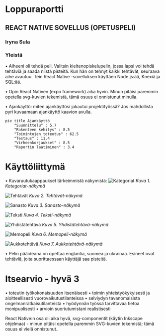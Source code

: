 # Loppuraportti

## REACT NATIVE SOVELLUS (OPETUSPELI)

### Iryna Sula

### Yleistä

• Aiheeni oli tehdä peli. Valitsin kieltenopiskelupelin, jossa lapsi voi tehdä tehtäviä ja saada niistä pisteitä. Kun hän on tehnyt kaikki tehtävät, seuraava aihe avautuu. Tein React Native -sovelluksen käyttäen Node.js:ää, Knexiä ja SQL:ää.

• Opin React Nativen (expo framework) aika hyvin. Minun pitäisi paremmin opetella svg-kuvien tekemistä, tämä osuus ei onnistunut minulla.

• Ajankäyttö: miten ajankäyttösi jakautui projektityössä? Jos mahdollista pyri kuvaamaan ajankäyttö
kaavion avulla.

```mermaid
pie title Ajankäyttö
    "Suunnittelu" : 5.7
    "Rakenteen kehitys" : 8.5
    "Toimintojen toteutus" : 62.5
    "Testaus" : 11.4
    "Virheenkorjaukset" : 8.5
    "Raportin laatiminen" : 3.4
```

# Käyttöliittymä

• Kuvaruutukaappaukset tärkeimmistä näkymistä:
![Kategoriat](/images/categories.png)
_Kuva 1. Kategoriat-näkymä_

![Tehtävät](/images/tasks.png)
_Kuva 2. Tehtävät-näkymä_

![Sanasto](/images/wordslist.png)
_Kuva 3. Sanasto-näkymä_

![Teksti](/images/text.png)
_Kuva 4. Teksti-näkymä_

![Yhdistätehtävä](/images/connecttask.png)
_Kuva 5. Yhdistätehtävä-näkymä_

![Memopeli](/images/memogame.png)
_Kuva 6. Memopeli-näkymä_

![Aukkotehtävä](/images/gapstask.png)
_Kuva 7. Aukkotehtävä-näkymä_

• Pelin pääideana on opettaa englantia, suomea ja ukrainaa. Esineet ovat tehtäviä, joita suorittaessaan käyttäjä saa pisteitä.

# Itsearvio - hyvä 3

• toteutin työkokonaisuuden itsenäisesti
• toimin yhteistyökykyisesti ja aloitteellisesti vuorovaikutustilanteissa
• selviydyn tavanomaisista ongelmanratkaisutilanteista
• hyödynnän työssä tarvittavaa tietoa monipuolisesti
• arvioin suoriutumistani realistisesti

React Native:n osa oli aika hyvä, svg-componentit (käytin Inkscape ohjelmaa) - minun pitäisi opetella paremmin SVG-kuvien tekemistä; tämä osuus ei vielä onnistunut..
